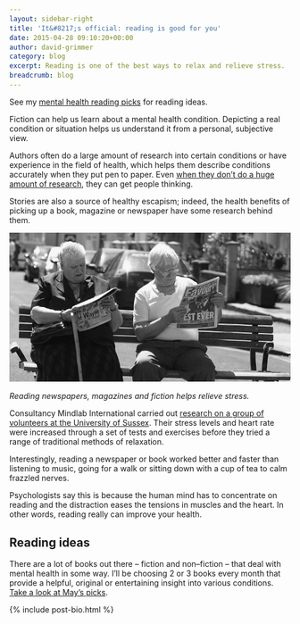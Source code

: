 ```yaml
---
layout: sidebar-right
title: 'It&#8217;s official: reading is good for you'
date: 2015-04-28 09:10:20+00:00
author: david-grimmer
category: blog
excerpt: Reading is one of the best ways to relax and relieve stress.
breadcrumb: blog
---
```

See my [mental health reading picks](/health) for reading ideas.

Fiction can help us learn about a mental health condition. Depicting a real condition or situation helps us understand it from a personal, subjective view.

Authors often do a large amount of research into certain conditions or have experience in the field of health, which helps them describe conditions accurately when they put pen to paper. Even [when they don&#8217;t do a huge amount of research](http://www.markhaddon.com/aspergers-and-autism), they can get people thinking.

Stories are also a source of healthy escapism; indeed, the health benefits of picking up a book, magazine or newspaper have some research behind them.

![Two people on a bench reading newspapers](/images/article/reading-bunch.jpg)

*Reading newspapers, magazines and fiction helps relieve stress.*

Consultancy Mindlab International carried out [research on a group of volunteers at the University of Sussex](http://www.theargus.co.uk/news/4245076.Reading_can_help_reduce_stress__according_to_University_of_Sussex_research/). Their stress levels and heart rate were increased through a set of tests and exercises before they tried a range of traditional methods of relaxation.

Interestingly, reading a newspaper or book worked better and faster than listening to music, going for a walk or sitting down with a cup of tea to calm frazzled nerves.

Psychologists say this is because the human mind has to concentrate on reading and the distraction eases the tensions in muscles and the heart. In other words, reading really can improve your health.

## Reading ideas

There are a lot of books out there – fiction and non–fiction – that deal with mental health in some way. I&#8217;ll be choosing 2 or 3 books every month that provide a helpful, original or entertaining insight into various conditions. [Take a look at May&#8217;s picks](/health).

{% include post-bio.html %}
